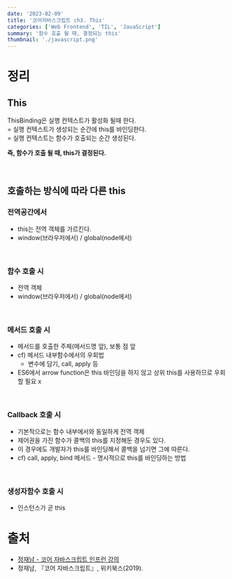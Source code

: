 ```yaml
---
date: '2023-02-09'
title: '코어자바스크립트 ch3. This'
categories: ['Web Frontend', 'TIL', 'JavaScript']
summary: '함수 호출 될 때, 결정되는 this'
thumbnail: './javascript.png'
---
```


# 정리

## **This**

  ThisBinding은 실행 컨텍스트가 활성화 될때 한다.
<br>= 실행 컨텍스트가 생성되는 순간에 this를 바인딩한다.
<br>= 실행 컨텍스트는 함수가 호출되는 순간 생성된다.

  **즉, 함수가 호출 될 때, this가 결정된다.**

<br>

## **호출하는 방식에 따라 다른 this**

### **전역공간에서**

- this는 전역 객체를 가르킨다.
- window(브라우저에서) / global(node에서)

<br>

### **함수 호출 시**

- 전역 객체
- window(브라우저에서) / global(node에서)

<br>

### **메서드 호출 시**

- 메서드를 호출한 주체(메서드명 앞), 보통 점 앞
- cf) 메서드 내부함수에서의 우회법
  - 변수에 담기, call, apply 등
- ES6에서 arrow function은 this 바인딩을 하지 않고 상위 this를 사용하므로 우회할 필요 x

<br>

### **Callback 호출 시**

- 기본적으로는 함수 내부에서와 동일하게 전역 객체
- 제어권을 가진 함수가 콜백의 this를 지정해둔 경우도 있다.
- 이 경우에도 개발자가 this를 바인딩해서 콜백을 넘기면 그에 따른다.
- cf) call, apply, bind 메서드 - 명시적으로 this를 바인딩하는 방법

<br>

### **생성자함수 호출 시**

- 인스턴스가 곧 this

# 출처

- [정재남 - 코어 자바스크립트 인프런 강의](https://www.inflearn.com/course/%ED%95%B5%EC%8B%AC%EA%B0%9C%EB%85%90-javascript-flow)
- 정재남, 『코어 자바스크립트』, 위키북스(2019).
